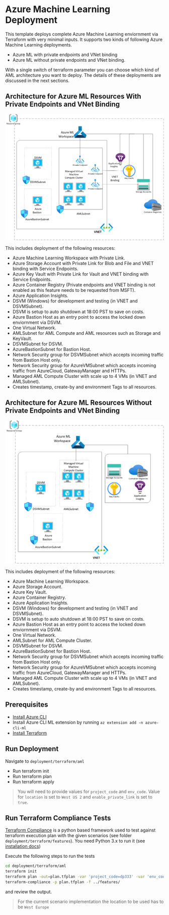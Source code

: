 # Azure Machine Learning Deployment

This template deploys complete Azure Machine Learning enviornment via Terraform with very minimal inputs. It supports two kinds of following Azure Machine Learning deployments.

- Azure ML with private endpoints and VNet binding
- Azure ML without private endpoints and VNet binding.

With a single switch of terraform parameter you can choose which kind of AML architecture you want to deploy. The details of these deployments are discussed in the next sections.

## Architecture for Azure ML Resources With Private Endpoints and VNet Binding

![AML resources with Private Enpoints](images/aml_pe.png)

This includes deployment of the following resources:

- Azure Machine Learning Workspace with Private Link.
- Azure Storage Account with Private Link for Blob and File and VNET binding with Service Endpoints.
- Azure Key Vault with Private Link for Vault and VNET binding with Service Endpoints.
- Azure Container Registry (Private endpoints and VNET binding is not enabled as this feature needs to be requested from MSFT).
- Azure Application Insights.
- DSVM (Windows) for development and testing (in VNET and DSVMSubnet).
- DSVM is setup to auto shutdown at 18:00 PST to save on costs.
- Azure Bastion Host as an entry point to access the locked down enviornment via DSVM.
- One Virtual Network.
- AMLSubnet for AML Compute and AML resources such as Storage and KeyVault.
- DSVMSubnet for DSVM.
- AzureBastionSubnet for Bastion Host.
- Network Security group for DSVMSubnet which accepts incoming traffic from Bastion Host only.
- Network Security group for AzureVMSubnet which accepts incoming traffic from AzureCloud, GatewayManager and HTTPs.
- Managed AML Compute Cluster with scale up to 4 VMs (in VNET and AMLSubnet).
- Creates timestamp, create-by and environment Tags to all resources.

## Architecture for Azure ML Resources Without Private Endpoints and VNet Binding

![AML resources without Private Enpoints](images/aml_non_pe.png)

This includes deployment of the following resources:

- Azure Machine Learning Workspace.
- Azure Storage Account.
- Azure Key Vault.
- Azure Container Registry.
- Azure Application Insights.
- DSVM (Windows) for development and testing (in VNET and DSVMSubnet).
- DSVM is setup to auto shutdown at 18:00 PST to save on costs.
- Azure Bastion Host as an entry point to access the locked down enviornment via DSVM.
- One Virtual Network.
- AMLSubnet for AML Compute Cluster.
- DSVMSubnet for DSVM.
- AzureBastionSubnet for Bastion Host.
- Network Security group for DSVMSubnet which accepts incoming traffic from Bastion Host only.
- Network Security group for AzureVMSubnet which accepts incoming traffic from AzureCloud, GatewayManager and HTTPs.
- Managed AML Compute Cluster with scale up to 4 VMs (in VNET and AMLSubnet).
- Creates timestamp, create-by and environment Tags to all resources.

## Prerequisites

- [Install Azure CLI](https://docs.microsoft.com/en-us/cli/azure/install-azure-cli)
- Install Azure CLI ML extension by running `az extension add -n azure-cli-ml`
- [Install Terraform](https://learn.hashicorp.com/tutorials/terraform/install-cli#install-terraform)

## Run Deployment

Navigate to `deployment/terraform/aml`

- Run terraform init
- Run terraform plan
- Run terraform apply

> You will need to provide values for `project_code` and `env_code`. Value for `location` is set to `West US 2` and `enable_private_link` is set to `true`.

## Run Terraform Compliance Tests

[Terraform Compliance](https://terraform-compliance.com/) is a python based framework used to test against terraform execution plan
with the given scenarios (see folder `deployment/terraform/features`). You need Python 3.x to run it (see [installation docs](https://terraform-compliance.com/pages/installation/))

Execute the following steps to run the tests

```bash
cd deployment/terraform/aml
terraform init
terraform plan -out=plan.tfplan -var 'project_code=dp333' -var 'env_code=dev' -var 'location=West Europe' -var 'enable_private_endpoints=true'
terraform-compliance -p plan.tfplan -f ../features/
```

and review the output.

> For the current scenario implementation the location to be used has to be `West Europe`
